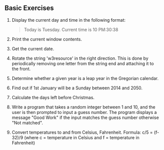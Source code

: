 ## Basic Exercises

1. Display the current day and time in the following format:

   > Today is Tuesday. Current time is 10 PM:30:38

2. Print the current window contents.
3. Get the current date.
4. Rotate the string 'w3resource' in the right direction. This is done by periodically removing one letter from the string end and attaching it to the front.
5. Determine whether a given year is a leap year in the Gregorian calendar.
6. Find out if 1st January will be a Sunday between 2014 and 2050.
7. Calculate the days left before Christmas.
8. Write a program that takes a random integer between 1 and 10, and the user is then prompted to input a guess number. The program displays a message "Good Work" if the input matches the guess number otherwise "Not matched".
9. Convert temperatures to and from Celsius, Fahrenheit. Formula: c/5 = (f-32)/9 (where c = temperature in Celsius and f = temperature in Fahrenheit)
